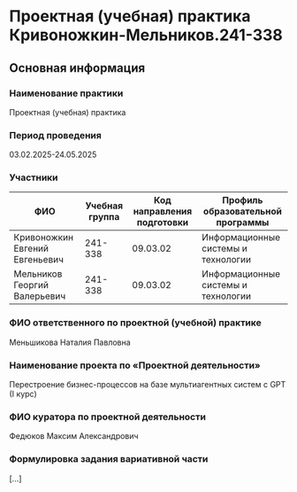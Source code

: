 # Проектная (учебная) практика Кривоножкин-Мельников.241-338

## Основная информация

### Наименование практики
Проектная (учебная) практика

### Период проведения
03.02.2025-24.05.2025

### Участники
| ФИО               | Учебная группа | Код направления подготовки | Профиль образовательной программы |
|--------------------|----------------|-----------------------------|------------------------------------|
| Кривоножкин Евгений Евгеньевич | 241-338        | 09.03.02                    | Информационные системы и технологии |
| Мельников Георгий Валерьевич | 241-338      | 09.03.02                    | Информационные системы и технологии |

### ФИО ответственного по проектной (учебной) практике
Меньшикова Наталия Павловна

### Наименование проекта по «Проектной деятельности»
Перестроение бизнес-процессов на базе мультиагентных систем с GPT (I курс)

### ФИО куратора по проектной деятельности
Федюков Максим Александрович

### Формулировка задания вариативной части
[...]
